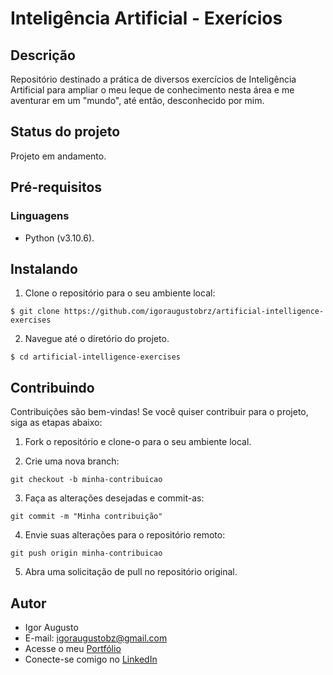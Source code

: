 # Inteligência Artificial - Exerícios

## Descrição

Repositório destinado a prática de diversos exercícios de Inteligência Artificial para ampliar o meu leque de conhecimento nesta área e me aventurar em um "mundo", até então, desconhecido por mim.

## Status do projeto

Projeto em andamento.

## Pré-requisitos

### Linguagens

- Python (v3.10.6).

## Instalando

1. Clone o repositório para o seu ambiente local:

```
$ git clone https://github.com/igoraugustobrz/artificial-intelligence-exercises
```

2. Navegue até o diretório do projeto.

```
$ cd artificial-intelligence-exercises
```

## Contribuindo

Contribuições são bem-vindas! Se você quiser contribuir para o projeto, siga as etapas abaixo:

1. Fork o repositório e clone-o para o seu ambiente local.

2. Crie uma nova branch:

```
git checkout -b minha-contribuicao
```

3. Faça as alterações desejadas e commit-as:

```
git commit -m "Minha contribuição"
```

4. Envie suas alterações para o repositório remoto:

```
git push origin minha-contribuicao
```

5. Abra uma solicitação de pull no repositório original.

## Autor

- Igor Augusto
- E-mail: igoraugustobz@gmail.com
- Acesse o meu [Portfólio](https://iaugusto.vercel.app/)
- Conecte-se comigo no [LinkedIn](https://www.linkedin.com/in/igorbrz/)
